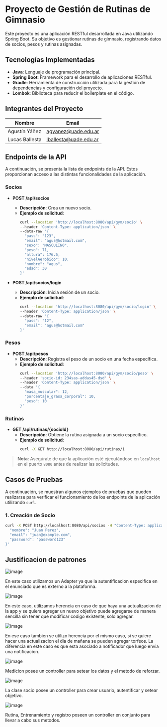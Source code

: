 # Proyecto de Gestión de Rutinas de Gimnasio

Este proyecto es una aplicación RESTful desarrollada en Java utilizando Spring Boot. Su objetivo es gestionar rutinas de gimnasio, registrando datos de socios, pesos y rutinas asignadas.

## Tecnologías Implementadas

- **Java**: Lenguaje de programación principal.
- **Spring Boot**: Framework para el desarrollo de aplicaciones RESTful.
- **Gradle**: Herramienta de construcción utilizada para la gestión de dependencias y configuración del proyecto.
- **Lombok**: Biblioteca para reducir el boilerplate en el código.

## Integrantes del Proyecto

| Nombre           | Email                   |
|------------------|-------------------------|
| Agustín Yáñez    | agyanez@uade.edu.ar     |
| Lucas Ballesta   | lballesta@uade.edu.ar   |

## Endpoints de la API

A continuación, se presenta la lista de endpoints de la API. Estos proporcionan acceso a las distintas funcionalidades de la aplicación.

### Socios

- **POST /api/socios**
  - **Descripción**: Crea un nuevo socio.
  - **Ejemplo de solicitud**:
    ```bash
    curl --location 'http://localhost:8080/api/gym/socio' \
    --header 'Content-Type: application/json' \
    --data-raw '{
      "pass": "123",
      "email": "agus@hotmail.com",
      "sexo": "MASCULINO",
      "peso": 71,
      "altura": 176.5,
      "nivelAerobico": 10,
      "nombre": "agus",
      "edad": 30
    }'
    ```

- **POST /api/socios/login**
  - **Descripción**: Inicia sesión de un socio.
  - **Ejemplo de solicitud**:
    ```bash
    curl --location 'http://localhost:8080/api/gym/socio/login' \
    --header 'Content-Type: application/json' \
    --data-raw '{
      "pass": "12",
      "email": "agus@hotmail.com"
    }'
    ```

### Pesos

- **POST /api/pesos**
  - **Descripción**: Registra el peso de un socio en una fecha específica.
  - **Ejemplo de solicitud**:
    ```bash
    curl --location 'http://localhost:8080/api/gym/socio/peso' \
    --header 'socio-id: 234sas-addas45-dsd' \
    --header 'Content-Type: application/json' \
    --data '{
      "masa_muscular": 12,
      "porcentaje_grasa_corporal": 10,
      "peso": 10
    }'
    ```

### Rutinas

- **GET /api/rutinas/{socioId}**
  - **Descripción**: Obtiene la rutina asignada a un socio específico.
  - **Ejemplo de solicitud**:
    ```bash
    curl -X GET http://localhost:8080/api/rutinas/1
    ```

> **Nota**: Asegúrate de que la aplicación esté ejecutándose en `localhost` en el puerto `8080` antes de realizar las solicitudes.

## Casos de Pruebas

A continuación, se muestran algunos ejemplos de pruebas que pueden realizarse para verificar el funcionamiento de los endpoints de la aplicación utilizando `curl`.

### 1. Creación de Socio

```bash
curl -X POST http://localhost:8080/api/socios -H "Content-Type: application/json" -d '{
  "nombre": "Juan Perez",
  "email": "juan@example.com",
  "password": "password123"
}'
```


## Justificacion de patrones

![image](https://github.com/user-attachments/assets/4d679cec-b4df-486b-8ae5-bb7f9680931b)

En este caso utilizamos un Adapter ya que la autentificacion especifica en el enunciado que es externo a la plataforma.

![image](https://github.com/user-attachments/assets/0cd5bf5f-2861-4bfc-99cd-17752f11417f)

En este caso, utilizamos herencia en caso de que haya una actualizacion de la app y se quiera agregar un nuevo objetivo puede agregarse de manera sencilla sin tener que modificar codigo existente, solo agregar.

![image](https://github.com/user-attachments/assets/2f1da863-e699-41a4-a25b-a3398fa94715)

En ese caso tambien se utilizo herencia por el mismo caso, si se quiere hacer una actualizacion el dia de mañana se pueden agregar torfeos. La diferencia en este caso es que esta asociado a notificador que luego envia una notificacion.

![image](https://github.com/user-attachments/assets/02c3f77a-7935-40fa-bd2d-4c9aad9652ec)

Medicion posee un controller para setear los datos y el metodo de reforzar. 

![image](https://github.com/user-attachments/assets/4af936a7-8dc3-4e10-a0a2-ff78077aa78b)

La clase socio posee un controller para crear usuario, autentificar y setear objetivo.

![image](https://github.com/user-attachments/assets/a4c324d6-08d8-4499-bbdf-d9fe6f289f69)

Rutina, Entrenamiento y registro poseen un controller en conjunto para llevar a cabo sus metodos. 





